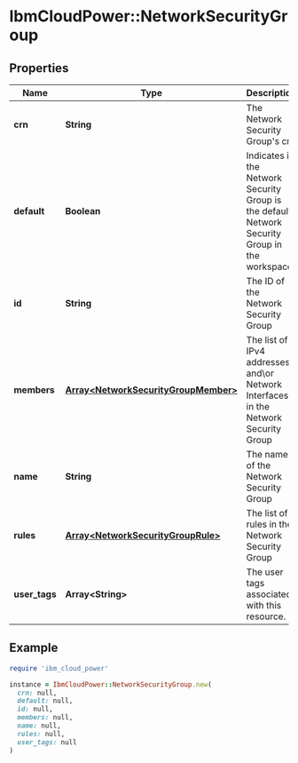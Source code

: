 # IbmCloudPower::NetworkSecurityGroup

## Properties

| Name | Type | Description | Notes |
| ---- | ---- | ----------- | ----- |
| **crn** | **String** | The Network Security Group&#39;s crn |  |
| **default** | **Boolean** | Indicates if the Network Security Group is the default Network Security Group in the workspace | [optional] |
| **id** | **String** | The ID of the Network Security Group |  |
| **members** | [**Array&lt;NetworkSecurityGroupMember&gt;**](NetworkSecurityGroupMember.md) | The list of IPv4 addresses and\\or Network Interfaces in the Network Security Group | [optional] |
| **name** | **String** | The name of the Network Security Group |  |
| **rules** | [**Array&lt;NetworkSecurityGroupRule&gt;**](NetworkSecurityGroupRule.md) | The list of rules in the Network Security Group | [optional] |
| **user_tags** | **Array&lt;String&gt;** | The user tags associated with this resource. | [optional] |

## Example

```ruby
require 'ibm_cloud_power'

instance = IbmCloudPower::NetworkSecurityGroup.new(
  crn: null,
  default: null,
  id: null,
  members: null,
  name: null,
  rules: null,
  user_tags: null
)
```

